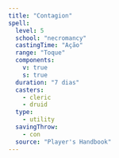 ```yaml
---
title: "Contagion"
spell:
  level: 5
  school: "necromancy"
  castingTime: "Ação"
  range: "Toque"
  components:
    v: true
    s: true
  duration: "7 dias"
  casters:
    - cleric
    - druid
  type:
    - utility
  savingThrow:
    - con
  source: "Player's Handbook"
---
```

